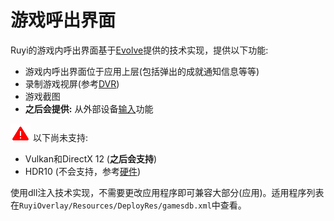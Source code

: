 # 游戏呼出界面

Ruyi的游戏内呼出界面基于[Evolve](www.evolvehq.com)提供的技术实现，提供以下功能:  

* 游戏内呼出界面位于应用上层(包括弹出的成就通知信息等等)
* 录制游戏视屏(参考[DVR](dvr.md))
* 游戏截图
* __之后会提供:__ 从外部设备[输入](input.md)功能

![](/docs/img/warning.png) 以下尚未支持:  

* Vulkan和DirectX 12 (__之后会支持__)
* HDR10 (不会支持，参考[硬件](hardware.md))

使用dll注入技术实现，不需要更改应用程序即可兼容大部分(应用)。适用程序列表在`RuyiOverlay/Resources/DeployRes/gamesdb.xml`中查看。
